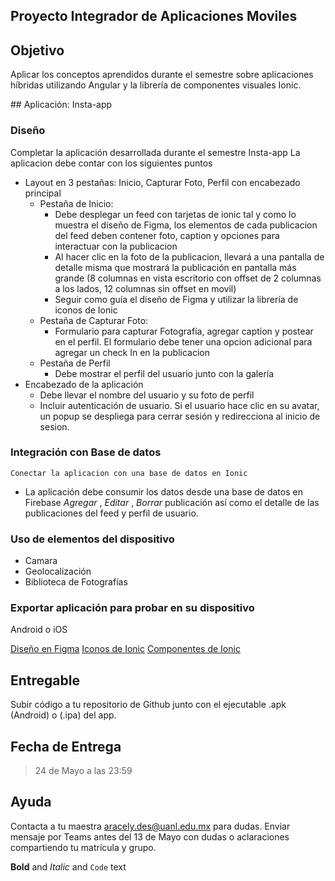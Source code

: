 ## Proyecto Integrador de Aplicaciones Moviles


## Objetivo

Aplicar los conceptos aprendidos durante el semestre sobre aplicaciones híbridas utilizando Angular y la librería de componentes visuales Ionic.


## Aplicación: Insta-app

### Diseño
Completar la aplicación desarrollada durante el semestre Insta-app
La aplicacion debe contar con los siguientes puntos
 
- Layout en 3 pestañas: Inicio, Capturar Foto, Perfil con encabezado principal
  - Pestaña de Inicio:
    - Debe desplegar un feed con tarjetas de ionic tal y como lo muestra el diseño de Figma, los elementos de cada publicacion del feed deben contener foto, caption y opciones para interactuar con la publicacion
    - Al hacer clic en la foto de la publicacion, llevará a una pantalla de detalle misma que mostrará la publicación en pantalla más grande (8 columnas en vista escritorio con offset de 2 columnas a los lados, 12 columnas sin offset en movil) 
    - Seguir como guía el diseño de Figma y utilizar la librería de iconos de Ionic
  - Pestaña de Capturar Foto:
    - Formulario para capturar Fotografía, agregar caption y postear en el perfil. El formulario debe tener una opcion adicional para agregar un check In en la publicacion
  - Pestaña de Perfil
    - Debe mostrar el perfil del usuario junto con la galería 
- Encabezado de la aplicación
  - Debe llevar el nombre del usuario y su foto de perfil
  - Incluir autenticación de usuario. Si el usuario hace clic en su avatar, un popup se despliega para cerrar sesión y redirecciona al inicio de sesion.     
### Integración con Base de datos

`Conectar la aplicacion con una base de datos en Ionic` 
- La aplicación debe consumir los datos desde una base de datos en Firebase *Agregar* ,  *Editar* , *Borrar* publicación así como el detalle de las publicaciones del feed y perfil de usuario.

### Uso de elementos del dispositivo
- Camara
- Geolocalización 
- Biblioteca de Fotografías

### Exportar aplicación para probar en su dispositivo
Android o iOS

[Diseño en Figma](https://www.figma.com/file/BV7l4AHwqSINxHf6nARdAm/Instagram?node-id=282%3A3)
[Iconos de Ionic](https://ionic.io/ionicons)
[Componentes de Ionic](https://ionicframework.com/docs/components)



## Entregable

Subir código a tu repositorio de Github junto con el ejecutable .apk (Android) o (.ipa) del app.

## Fecha de Entrega
> 24 de Mayo a las 23:59

## Ayuda

Contacta a tu maestra aracely.des@uanl.edu.mx para dudas. Enviar mensaje por Teams antes del 13 de Mayo con dudas o aclaraciones compartiendo tu matrícula y grupo.

**Bold** and _Italic_ and `Code` text
